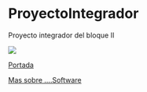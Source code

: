 # ProyectoIntegrador
Proyecto integrador del bloque II

![](https://images.cooltext.com/5136247.png)

[Portada](https://github.com/ARFP24/ProyectoIntegrador/blob/master/Portada1)










[Mas sobre ....Software](https://youtu.be/pegiw2iVUY8)
